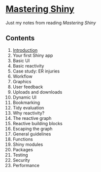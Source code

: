 # [Mastering Shiny](https://mastering-shiny.org/)

Just my notes from reading *Mastering Shiny*

## Contents

1. [Introduction](https://github.com/maevadevs/mastering-shiny/blob/main/introduction.md)
1. Your first Shiny app
1. Basic UI
1. Basic reactivity
1. Case study: ER injuries
1. Workflow
1. Graphics
1. User feedback
1. Uploads and downloads
1. Dynamic UI
1. Bookmarking
1. Tidy evaluation
1. Why reactivity?
1. The reactive graph
1. Reactive building blocks
1. Escaping the graph
1. General guidelines
1. Functions
1. Shiny modules
1. Packages
1. Testing
1. Security
1. Performance
